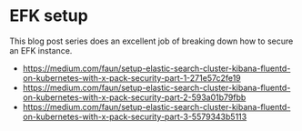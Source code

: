 # EFK setup

This blog post series does an excellent job of breaking down how to secure an EFK instance.

* https://medium.com/faun/setup-elastic-search-cluster-kibana-fluentd-on-kubernetes-with-x-pack-security-part-1-271e57c2fe19
* https://medium.com/faun/setup-elastic-search-cluster-kibana-fluentd-on-kubernetes-with-x-pack-security-part-2-593a01b79fbb
* https://medium.com/faun/setup-elastic-search-cluster-kibana-fluentd-on-kubernetes-with-x-pack-security-part-3-5579343b5113
